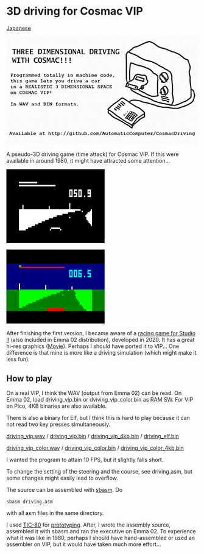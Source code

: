 # 3D driving for Cosmac VIP

[Japanese](README.md)

![AD](cosmacdriving_ad.png)

A pseudo-3D driving game (time attack) for Cosmac VIP. 
If this were available in around 1980, it might have attracted some attention...

![BW](driving.png)

![Color](driving_color.png)



After finishing the first version, 
I became aware of a 
[racing game for Studio II](https://github.com/azya52/rcastudioii) (also included in Emma 02 distribution), 
developed in 2020. 
It has a great hi-res graphics ([Movie](https://www.youtube.com/watch?v=73bKfeSIkP0)). 
Perhaps I should have ported it to VIP...
One difference is that mine is more like a driving simulation 
(which might make it less fun). 


## How to play

On a real VIP, I think the WAV (output from Emma 02) can be read. 
On Emma 02, load driving_vip.bin or dviving_vip_color.bin as RAM SW. 
For VIP on Pico, 4KB binaries are also available. 

There is also a binary for Elf, 
but I think this is hard to play because 
it can not read two key presses simultaneously. 


[driving_vip.wav](driving_vip.wav)
/ [driving_vip.bin](driving_vip.bin)
/ [driving_vip_4kb.bin](driving_vip_4kb.bin) 
/ [driving_elf.bin](driving_elf.bin)

[driving_vip_color.wav](driving_color_vip.wav)
/ [driving_vip_color.bin](driving_color_vip.bin)
/ [driving_vip_color_4kb.bin](driving_vip_color_4kb.bin) 


I wanted the program to attain 10 FPS, but it slightly falls short. 

To change the setting of the steering and the course, see driving.asm, 
but some changes might easily lead to overflow. 


The source can be assembled with [sbasm](https://www.sbprojects.net/sbasm/). 
Do 
```
sbasm driving.asm
```
with all asm files in the same directory. 

I used [TIC-80](https://tic80.com/) for [prototyping](carrace_vip.tic). 
After, 
I wrote the assembly source, assembled it with sbasm and ran the executive on Emma 02. 
To experience what it was like in 1980, 
perhaps I should have hand-assembled or used an assembler on VIP, 
but it would have taken much more effort...

